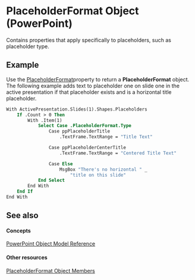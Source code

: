 
# PlaceholderFormat Object (PowerPoint)

Contains properties that apply specifically to placeholders, such as placeholder type.


## Example

Use the [PlaceholderFormat](4ccd4f93-74fc-be23-5ef4-0089d7247724.md)property to return a  **PlaceholderFormat** object. The following example adds text to placeholder one on slide one in the active presentation if that placeholder exists and is a horizontal title placeholder.


```vb
With ActivePresentation.Slides(1).Shapes.Placeholders
    If .Count > 0 Then
        With .Item(1)
            Select Case .PlaceholderFormat.Type
                Case ppPlaceholderTitle
                    .TextFrame.TextRange = "Title Text"

                Case ppPlaceholderCenterTitle
                    .TextFrame.TextRange = "Centered Title Text"

                Case Else
                    MsgBox "There's no horizontal " _
                        "title on this slide"
            End Select
        End With
    End If
End With
```


## See also


#### Concepts


[PowerPoint Object Model Reference](00acd64a-5896-0459-39af-98df2849849e.md)
#### Other resources


[PlaceholderFormat Object Members](a1f388a4-3bcb-d517-a76a-725b67738e60.md)
